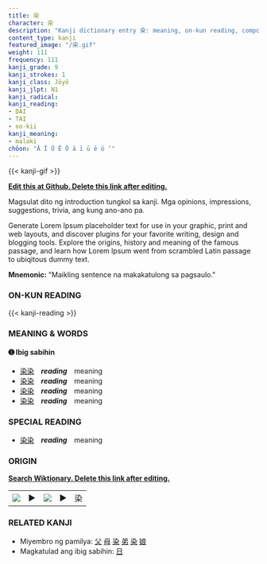 ```yaml
---
title: 染
character: 染
description: "Kanji dictionary entry 染: meaning, on-kun reading, compounds, origin, related kanji"
content_type: kanji
featured_image: "/染.gif"
weight: 111
frequency: 111
kanji_grade: 9
kanji_strokes: 1
kanji_class: Jōyō
kanji_jlpt: N1
kanji_radical: 
kanji_reading: 
- DAI
- TAI
- oo-kii
kanji_meaning:
- malaki
chōon: "Ā Ī Ū Ē Ō ā ī ū ē ō ’"
---
```

[//]: # (Don't edit the line below. Kanji animated GIF code is automatically generated.)
{{< kanji-gif >}}

[//]: # (Edit below this line.)

**[Edit this at Github. Delete this link after editing.](https://github.com/tim0g/tim/tree/main/content/kanji/染/index.md)**

Magsulat dito ng introduction tungkol sa kanji. Mga opinions, impressions, suggestions, trivia, ang kung ano-ano pa.

Generate Lorem Ipsum placeholder text for use in your graphic, print and web layouts, and discover plugins for your favorite writing, design and blogging tools. Explore the origins, history and meaning of the famous passage, and learn how Lorem Ipsum went from scrambled Latin passage to ubiqitous dummy text.
 
**Mnemonic:** "Maikling sentence na makakatulong sa pagsaulo."

### ON-KUN READING

[//]: # (Don't edit the line below. ON-KUN READING code is automatically generated.)
{{< kanji-reading >}}

### MEANING & WORDS

#### ➊ **Ibig sabihin**
  - [染](../染)[染](../染)　***reading***　meaning
  - [染](../染)[染](../染)　***reading***　meaning
  - [染](../染)[染](../染)　***reading***　meaning
  - [染](../染)[染](../染)　***reading***　meaning

### SPECIAL READING
  - [染](../染)[染](../染)　***reading***　meaning

### ORIGIN

**[Search Wiktionary. Delete this link after editing.](https://wiktionary.org/wiki/染)**
<table class="kanji-table"><tr><td>
<img src="60px-染-bronze.svg.png">
</td><td>▶</td><td>
<img src="60px-染-oracle.svg.png">
</td><td>▶</td>
<td class="kanji-origin">染</td>
</tr></table>

### RELATED KANJI
- Miyembro ng pamilya: [父](../父) [母](../母) [染](../染) [弟](../弟) [染](../染) [娘](../娘)
- Magkatulad ang ibig sabihin: [日](../日)
